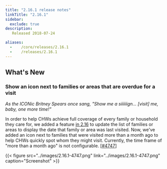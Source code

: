 ```yaml
---
title: "2.16.1 release notes"
linkTitle: "2.16.1"
sidebar:
  exclude: true
description:
   Released 2018-07-24

aliases:
  -    /core/releases/2.16.1
  -    /releases/2.16.1
---
```


## What's New

### Show an icon next to families or areas that are overdue for a visit

_As the ICONic Britney Spears once sang, "Show me a siiiiiign… [visit] me, baby, one more time!"_

In order to help CHWs achieve full coverage of every family or household they care for, we added a feature [in 2.16](https://docs.google.com/document/d/1pPk6FAuLUPKUYnCRgruPk6Lh5IeWzu6IPD1KTFOi6YQ/edit#heading=h.1mauws8bn005) to update the list of families or areas to display the date that family or area was last visited. Now, we've added an icon next to families that were visited more than a month ago to help CHWs quickly spot whom they might visit. Currently, the time frame of "more than a month ago" is not configurable. [[#4747](https://github.com/medic/cht-core/issues/4747)]

{{< figure src="../images/2.16.1-4747.png" link="../images/2.16.1-4747.png" caption="Screenshot" >}}

